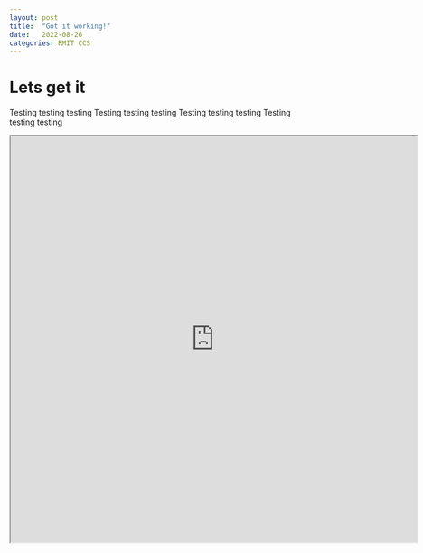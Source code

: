 ```yaml
---
layout: post
title:  "Got it working!"
date:   2022-08-26 
categories: RMIT CCS
---
```


# Lets get it 

Testing testing testing Testing testing testing Testing testing testing Testing testing testing 

<iframe width=720 height=720 src="https://editor.p5js.org/s3849484/full/RAbL14opd"></iframe>
